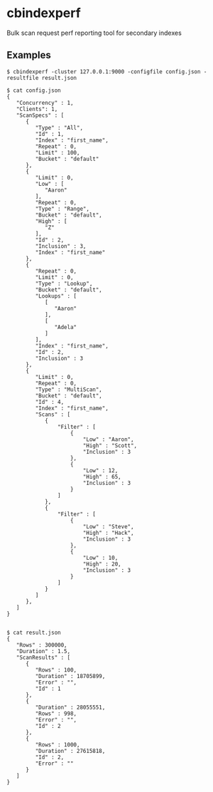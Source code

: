 cbindexperf
===========

Bulk scan request perf reporting tool for secondary indexes

## Examples

    $ cbindexperf -cluster 127.0.0.1:9000 -configfile config.json -resultfile result.json

    $ cat config.json
    {
       "Concurrency" : 1,
       "Clients": 1,
       "ScanSpecs" : [
          {
             "Type" : "All",
             "Id" : 1,
             "Index" : "first_name",
             "Repeat" : 0,
             "Limit" : 100,
             "Bucket" : "default"
          },
          {
             "Limit" : 0,
             "Low" : [
                "Aaron"
             ],
             "Repeat" : 0,
             "Type" : "Range",
             "Bucket" : "default",
             "High" : [
                "Z"
             ],
             "Id" : 2,
             "Inclusion" : 3,
             "Index" : "first_name"
          },
          {
             "Repeat" : 0,
             "Limit" : 0,
             "Type" : "Lookup",
             "Bucket" : "default",
             "Lookups" : [
                [
                   "Aaron"
                ],
                [
                   "Adela"
                ]
             ],
             "Index" : "first_name",
             "Id" : 2,
             "Inclusion" : 3
          },
          {
             "Limit" : 0,
             "Repeat" : 0,
             "Type" : "MultiScan",
             "Bucket" : "default",
             "Id" : 4,
             "Index" : "first_name",
             "Scans" : [
                {
                    "Filter" : [
                        {
                            "Low" : "Aaron",
                            "High" : "Scott",
                            "Inclusion" : 3
                        },
                        {
                            "Low" : 12,
                            "High" : 65,
                            "Inclusion" : 3
                        }
                    ]
                },
                {
                    "Filter" : [
                        {
                            "Low" : "Steve",
                            "High" : "Hack",
                            "Inclusion" : 3
                        },
                        {
                            "Low" : 10,
                            "High" : 20,
                            "Inclusion" : 3
                        }
                    ]
                }
             ]
          },
       ]
    }


    $ cat result.json
    {
       "Rows" : 300000,
       "Duration" : 1.5,
       "ScanResults" : [
          {
             "Rows" : 100,
             "Duration" : 18705899,
             "Error" : "",
             "Id" : 1
          },
          {
             "Duration" : 28055551,
             "Rows" : 998,
             "Error" : "",
             "Id" : 2
          },
          {
             "Rows" : 1000,
             "Duration" : 27615818,
             "Id" : 2,
             "Error" : ""
          }
       ]
    }

